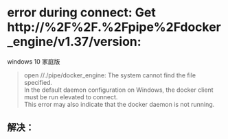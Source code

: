 # error during connect: Get http://%2F%2F.%2Fpipe%2Fdocker_engine/v1.37/version: 


windows 10 家庭版

>open //./pipe/docker_engine: The system cannot find the file specified.   
In the default daemon configuration on Windows, the docker client must be run elevated to connect.   
This error may also indicate that the docker daemon is not running.  




## 解决：



